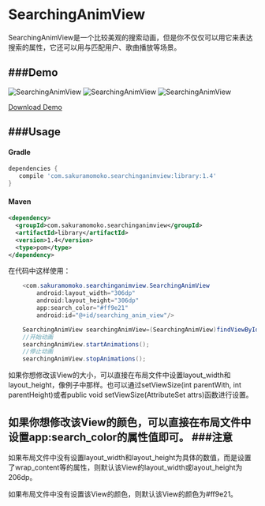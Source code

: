 
# SearchingAnimView
SearchingAnimView是一个比较美观的搜索动画，但是你不仅仅可以用它来表达搜索的属性，它还可以用与匹配用户、歌曲播放等场景。

###Demo
----
![SearchingAnimView](https://github.com/wangfeihang/SearchingAnimView/raw/master/image/demo_color.gif)
![SearchingAnimView](https://github.com/wangfeihang/SearchingAnimView/raw/master/image/demo_text.gif)
![SearchingAnimView](https://github.com/wangfeihang/SearchingAnimView/raw/master/image/demo_icon.gif)


[Download Demo](https://github.com/wangfeihang/SearchingAnimView/blob/master/demo/demo-release.apk)

###Usage
----

#### Gradle

```groovy
dependencies {
   compile 'com.sakuramomoko.searchinganimview:library:1.4'
}
```

#### Maven 

```xml
<dependency>
  <groupId>com.sakuramomoko.searchinganimview</groupId>
  <artifactId>library</artifactId>
  <version>1.4</version>
  <type>pom</type>
</dependency>
```

在代码中这样使用：

```java
    <com.sakuramomoko.searchinganimview.SearchingAnimView
        android:layout_width="306dp"
        android:layout_height="306dp"
        app:search_color="#ff9e21"
        android:id="@+id/searching_anim_view"/>
```	

```java
    SearchingAnimView searchingAnimView=(SearchingAnimView)findViewById(R.id.searching_anim_view);
    //开始动画
    searchingAnimView.startAnimations();
    //停止动画
    searchingAnimView.stopAnimations();
```
如果你想修改该View的大小，可以直接在布局文件中设置layout_width和layout_height，像例子中那样。也可以通过setViewSize(int parentWith, int parentHeight)或者public void setViewSize(AttributeSet attrs)函数进行设置。

如果你想修改该View的颜色，可以直接在布局文件中设置app:search_color的属性值即可。
###注意
----
如果布局文件中没有设置layout_width和layout_height为具体的数值，而是设置了wrap_content等的属性，则默认该View的layout_width或layout_height为206dp。

如果布局文件中没有设置该View的颜色，则默认该View的颜色为#ff9e21。
